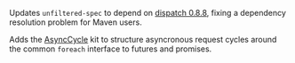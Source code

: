 Updates `unfiltered-spec` to depend on [dispatch 0.8.8][088], fixing
a dependency resolution problem for Maven users.

Adds the [AsyncCycle][ac] kit to structure asyncronous request cycles
around the common `foreach` interface to futures and promises.

[088]: http://implicit.ly/dispatch-088
[ac]: https://github.com/unfiltered/unfiltered/blob/master/library/src/main/scala/kit/AsyncCycle.scala
